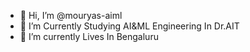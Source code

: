 - 👋 Hi, I’m @mouryas-aiml
- 👀 I’m Currently Studying AI&ML Engineering In Dr.AIT 
- 🌱 I’m currently Lives In Bengaluru